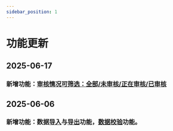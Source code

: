 ```yaml
---
sidebar_position: 1
---
```


# 功能更新

## 2025-06-17 

### 新增功能：[审核情况可筛选：全部/未审核/正在审核/已审核](/docs/user-guide/data-review.md#审核情况可筛选全部未审核正在审核已审核)

## 2025-06-06

### 新增功能：数据[导入](/docs/user-guide/key-functions-introduction.md#-数据导入)与[导出](/docs/user-guide/key-functions-introduction.md#-数据导出)功能，[数据校验](/docs/user-guide/data-review.md#数据校验data-check按钮审核前主动检测必填项)功能。


